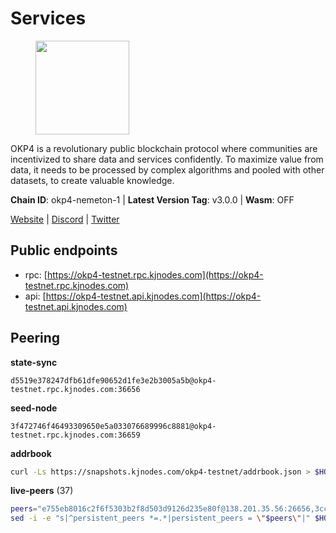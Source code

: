 # Services

<figure><img src="https://raw.githubusercontent.com/kj89/testnet_manuals/main/pingpub/logos/okp4.png" width="150" alt=""><figcaption></figcaption></figure>

OKP4 is a revolutionary public blockchain protocol where communities are incentivized to  share data and services confidently. To maximize value from data, it needs to be processed  by complex algorithms and pooled with other datasets, to create valuable knowledge.

**Chain ID**: okp4-nemeton-1 | **Latest Version Tag**: v3.0.0 | **Wasm**: OFF

[Website](https://okp4.network) | [Discord](https://discord.gg/okp4) | [Twitter](https://twitter.com/OKP4_Protocol)


## Public endpoints

* rpc: [https://okp4-testnet.rpc.kjnodes.com](https://okp4-testnet.rpc.kjnodes.com)
* api: [https://okp4-testnet.api.kjnodes.com](https://okp4-testnet.api.kjnodes.com)

## Peering

**state-sync**

```text
d5519e378247dfb61dfe90652d1fe3e2b3005a5b@okp4-testnet.rpc.kjnodes.com:36656
```

**seed-node**

```text
3f472746f46493309650e5a033076689996c8881@okp4-testnet.rpc.kjnodes.com:36659
```

**addrbook**
```bash
curl -Ls https://snapshots.kjnodes.com/okp4-testnet/addrbook.json > $HOME/.okp4d/config/addrbook.json
```

**live-peers** (37)
```bash
peers="e755eb8016c2f6f5303b2f8d503d9126d235e80f@138.201.35.56:26656,3cc991b29f25474e77dd67341f3f37ee6157492c@173.249.29.151:26656,d5519e378247dfb61dfe90652d1fe3e2b3005a5b@65.109.68.190:36656,b2c6835ab2300785ca3bdc0e045d8861504a9ff4@185.194.219.96:26656,b0b56d944cf1cc569a1e77e0923e075bad94d755@141.95.145.41:28656,ba469aac96159dbb49844406423180618d267007@65.108.120.21:26113,99f6675049e22a0216af0e2447e7a4c5021874cd@142.132.132.200:28656,ebc272824924ea1a27ea3183dd0b9ba713494f83@95.214.55.198:26996,8cdeb85dada114c959c36bb59ce258c65ae3a09c@88.198.242.163:36656,2bfd405e8f0f176428e2127f98b5ec53164ae1f0@142.132.149.118:26656,5c2a752c9b1952dbed075c56c600c3a79b58c395@95.214.55.232:26996,854cc8b83a48ba4394c1940b57d0f42ec013e033@38.242.251.204:26656,f7fb0f3248e4aed14e89bc4967d48c66b72e6f62@135.181.147.169:26656,540e0e9b33b2d87315fdf7089404671581d36e94@95.217.203.43:26656,8a7605d8ae4338de5b7a0d5c70244ce05e377630@85.10.200.221:26656,74349a1cb9479b291866debe2042de8a2e88b850@65.108.233.109:17656,d1a0ff9bd7ea1ebd06bc7158f3523f5e557328be@163.172.131.169:26656,9d1482bc31fb4578a5c7f7f65c4e0aaf2dfc2336@213.239.215.77:36656,03f696f258750183c90e5fbb628ceff0c78055f3@89.149.218.49:26656,9392c27a9a561c31e7a920dc6f577d663c473ef8@154.12.225.88:26656,66a75c374c274733bfa3050277cdb43db3fcee56@147.182.229.52:26656,be9841ace1d71a4c7681918ee39f5e00d8e96a82@213.239.216.252:36656,2f6d5a319ebee0201dff4a0e3b7526d0863a4d32@65.109.85.225:6070,cc8bc81fea49a6a412992bb3e2c3f211d9e675c8@88.99.161.162:21656,2c6b5af41689145abb85f95cb49131ae9e193142@217.13.223.167:61356,b7e01ffbe25214f24bb42f0e805d02940a7224df@194.163.172.115:17656,307fb25cd6998d0d5bd1d947571f6043c6bb4069@65.109.31.114:2280,f7e481df45bfbe62ea0553f5f6da34eaf4f688c3@194.34.232.225:26656,e676fad27d970abede25b0469676b05ea83e5f04@144.168.47.230:36656,d4305fcb7b20dc96481a6ae6ae84f281f3413a4e@65.109.37.58:13656,f17338ec41b1b68b07063984feb407d9038cf78b@65.108.142.47:26616,0448864ede56d3c96d7d3bb8ea9f546b70cc722e@51.159.149.68:26656,fff0a8c202befd9459ff93783a0e7756da305fe3@38.242.150.63:16656,8af258bbe73f4c66127a7b3e8b1ec23fde2950a6@65.108.192.123:19656,395848f060440388d4d6d2e8902b9851426c3ec0@51.159.153.211:26656,5ed1edac2d35c91577b34f6002c85927027058b9@95.217.202.49:30656,ade4d8bc8cbe014af6ebdf3cb7b1e9ad36f412c0@176.9.82.221:17656"
sed -i -e "s|^persistent_peers *=.*|persistent_peers = \"$peers\"|" $HOME/.okp4d/config/config.toml
```

